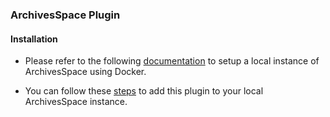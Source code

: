 ### ArchivesSpace Plugin

#### Installation

- Please refer to the following [documentation](https://github.com/archivesspace/tech-docs/blob/master/development/dev.md) to setup a local instance of ArchivesSpace using Docker.

- You can follow these [steps](https://github.com/archivesspace/tech-docs/blob/master/customization/plugins.md) to add this plugin to your local ArchivesSpace instance.


